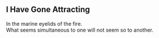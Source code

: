 I Have Gone Attracting
----------------------
In the marine eyelids of the fire.  
What seems simultaneous to one will not seem so to another.  
